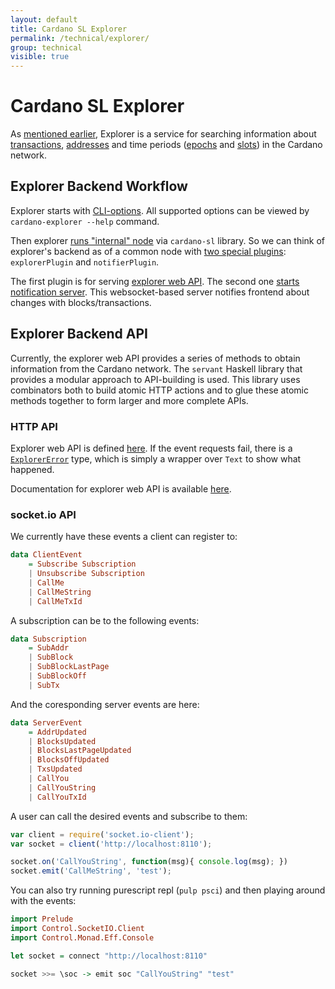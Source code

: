 ```yaml
---
layout: default
title: Cardano SL Explorer
permalink: /technical/explorer/
group: technical
visible: true
---
```

[//]: # (Reviewed at ac0126b2753f1f5ca6fbfb555783fbeb1aa141bd)

# Cardano SL Explorer

As [mentioned earlier](/cardano/explorer), Explorer is a service for searching
information about [transactions](/glossary/#transaction), [addresses](/glossary/#address) and time periods
([epochs](/glossary/#epoch) and [slots](/glossary/#slot)) in the Cardano network.

## Explorer Backend Workflow

Explorer starts with [CLI-options](https://github.com/input-output-hk/cardano-sl-explorer/blob/f64fb137415c03e8569129067a7798bb8a51456c/src/explorer/ExplorerOptions.hs#L25). All supported options can be viewed by `cardano-explorer --help` command.

Then explorer [runs "internal" node](https://github.com/input-output-hk/cardano-sl-explorer/blob/f64fb137415c03e8569129067a7798bb8a51456c/src/explorer/Main.hs#L74) via `cardano-sl` library. So we can think of explorer's backend as of a common node with [two special plugins](https://github.com/input-output-hk/cardano-sl-explorer/blob/f64fb137415c03e8569129067a7798bb8a51456c/src/explorer/Main.hs#L70): `explorerPlugin` and `notifierPlugin`.

The first plugin is for serving [explorer web API](https://github.com/input-output-hk/cardano-sl-explorer/blob/e343db1def575cc2a47d9168414c22c2599c50e6/src/Pos/Explorer/Web/Api.hs#L25). The second one [starts notification server](https://github.com/input-output-hk/cardano-sl-explorer/blob/e343db1def575cc2a47d9168414c22c2599c50e6/src/Pos/Explorer/Socket/App.hs#L164). This websocket-based server notifies frontend about changes with blocks/transactions.

## Explorer Backend API

Currently, the explorer web API provides a series of methods to obtain information from
the Cardano network. The `servant` Haskell library that provides a modular approach to API-building is used.
This library uses combinators both to build atomic HTTP actions and to glue these atomic methods together
to form larger and more complete APIs.

### HTTP API

Explorer web API is defined [here](https://github.com/input-output-hk/cardano-sl-explorer/blob/f64fb137415c03e8569129067a7798bb8a51456c/src/Pos/Explorer/Web/Api.hs#L25). If the event requests fail, there is a [`ExplorerError`](https://github.com/input-output-hk/cardano-sl-explorer/blob/f64fb137415c03e8569129067a7798bb8a51456c/src/Pos/Explorer/Web/Error.hs#L11) type, which is simply a wrapper over `Text` to show what happened.

Documentation for explorer web API is available [here](https://cardanodocs.com/technical/explorer/api/).

### socket.io API

We currently have these events a client can register to:

~~~haskell
data ClientEvent
    = Subscribe Subscription
    | Unsubscribe Subscription
    | CallMe
    | CallMeString
    | CallMeTxId
~~~

A subscription can be to the following events:
~~~haskell
data Subscription
    = SubAddr
    | SubBlock
    | SubBlockLastPage
    | SubBlockOff
    | SubTx
~~~

And the coresponding server events are here:
~~~haskell
data ServerEvent
    = AddrUpdated
    | BlocksUpdated
    | BlocksLastPageUpdated
    | BlocksOffUpdated
    | TxsUpdated
    | CallYou
    | CallYouString
    | CallYouTxId
~~~

A user can call the desired events and subscribe to them:
~~~js
var client = require('socket.io-client');
var socket = client('http://localhost:8110');

socket.on('CallYouString', function(msg){ console.log(msg); })
socket.emit('CallMeString', 'test');
~~~

You can also try running purescript repl (`pulp psci`) and then playing around with the events:
~~~purescript
import Prelude
import Control.SocketIO.Client
import Control.Monad.Eff.Console

let socket = connect "http://localhost:8110"

socket >>= \soc -> emit soc "CallYouString" "test"
~~~
